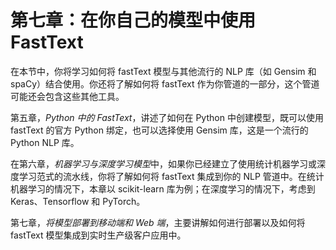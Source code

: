 # 第七章：在你自己的模型中使用 FastText

在本节中，你将学习如何将 fastText 模型与其他流行的 NLP 库（如 Gensim 和 spaCy）结合使用。你还将了解如何将 fastText 作为你管道的一部分，这个管道可能还会包含这些其他工具。

第五章，*Python 中的 FastText*，讲述了如何在 Python 中创建模型，既可以使用 fastText 的官方 Python 绑定，也可以选择使用 Gensim 库，这是一个流行的 Python NLP 库。

在第六章，*机器学习与深度学习模型*中，如果你已经建立了使用统计机器学习或深度学习范式的流水线，你将了解如何将 fastText 集成到你的 NLP 管道中。在统计机器学习的情况下，本章以 scikit-learn 库为例；在深度学习的情况下，考虑到 Keras、Tensorflow 和 PyTorch。

第七章，*将模型部署到移动端和 Web 端*，主要讲解如何进行部署以及如何将 fastText 模型集成到实时生产级客户应用中。
